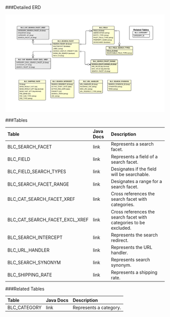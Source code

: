 

###Detailed ERD

[![Catalog Search Detail](images/dataModel/CatalogSearchDetailedERD.png)](images/dataModel/CatalogSearchDetailedERD.png)

###Tables

| Table               | Java Docs	   | Description                                         |
|:--------------------|:--------------|:----------------------------------------------------|
|BLC_SEARCH_FACET     | link          | Represents a search facet.   |
|BLC_FIELD            | link          | Represents a field of a search facet.  |
|BLC_FIELD_SEARCH_TYPES | link        | Designates if the field will be searchable.  |
|BLC_SEARCH_FACET_RANGE | link        | Designates a range for a search facet.  |
|BLC_CAT_SEARCH_FACET_XREF   | link   | Cross references the search facet with categories. |
|BLC_CAT_SEARCH_FACET_EXCL_XREF| link | Cross references the search facet with categories to be excluded. |
|BLC_SEARCH_INTERCEPT | link        | Represents the search redirect.  |
|BLC_URL_HANDLER    | link        | Represents the URL handler.  |
|BLC_SEARCH_SYNONYM   | link        | Represents search synonym.  |
|BLC_SHIPPING_RATE    | link         | Represents a shipping rate.  |


###Related Tables

| Table               | Java Docs	   | Description                                         |
|:--------------------|:--------------|:----------------------------------------------------|
|BLC_CATEGORY         | link          | Represents a category.  |
